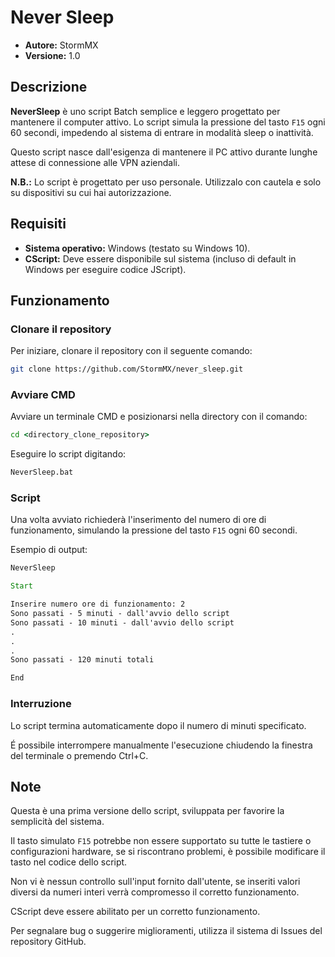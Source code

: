 # Never Sleep

- **Autore:** StormMX  
- **Versione:** 1.0  

## Descrizione

**NeverSleep** è uno script Batch semplice e leggero progettato per mantenere il computer attivo. Lo script simula la pressione del tasto `F15` ogni 60 secondi, impedendo al sistema di entrare in modalità sleep o inattività.

Questo script nasce dall'esigenza di mantenere il PC attivo durante lunghe attese di connessione alle VPN aziendali.  

**N.B.:** Lo script è progettato per uso personale. Utilizzalo con cautela e solo su dispositivi su cui hai autorizzazione.

## Requisiti

- **Sistema operativo:** Windows (testato su Windows 10).  
- **CScript:** Deve essere disponibile sul sistema (incluso di default in Windows per eseguire codice JScript).  

## Funzionamento

### Clonare il repository

Per iniziare, clonare il repository con il seguente comando:

```bash
git clone https://github.com/StormMX/never_sleep.git
```

### Avviare CMD

Avviare un terminale CMD e posizionarsi nella directory con il comando:

```cmd
cd <directory_clone_repository>
```

Eseguire lo script digitando:

```cmd
NeverSleep.bat
```

### Script

Una volta avviato richiederà l'inserimento del numero di ore di funzionamento, simulando la pressione del tasto `F15` ogni 60 secondi.

Esempio di output:

```cmd
NeverSleep

Start

Inserire numero ore di funzionamento: 2
Sono passati - 5 minuti - dall'avvio dello script
Sono passati - 10 minuti - dall'avvio dello script
.
.
.
Sono passati - 120 minuti totali

End
```

### Interruzione

Lo script termina automaticamente dopo il numero di minuti specificato.

É possibile interrompere manualmente l'esecuzione chiudendo la finestra del terminale o premendo Ctrl+C.

## Note

Questa è una prima versione dello script, sviluppata per favorire la semplicità del sistema.

Il tasto simulato `F15` potrebbe non essere supportato su tutte le tastiere o configurazioni hardware, se si riscontrano problemi, è possibile modificare il tasto nel codice dello script.

Non vi è nessun controllo sull'input fornito dall'utente, se inseriti valori diversi da numeri interi verrà compromesso il corretto funzionamento.

CScript deve essere abilitato per un corretto funzionamento.

Per segnalare bug o suggerire miglioramenti, utilizza il sistema di Issues del repository GitHub.
